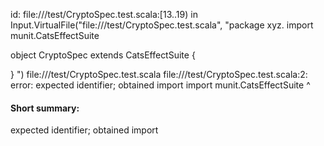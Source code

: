 id: file://<WORKSPACE>/test/CryptoSpec.test.scala:[13..19) in Input.VirtualFile("file://<WORKSPACE>/test/CryptoSpec.test.scala", "package xyz.
import munit.CatsEffectSuite

object CryptoSpec  extends CatsEffectSuite {
  
}
")
file://<WORKSPACE>/test/CryptoSpec.test.scala
file://<WORKSPACE>/test/CryptoSpec.test.scala:2: error: expected identifier; obtained import
import munit.CatsEffectSuite
^
#### Short summary: 

expected identifier; obtained import